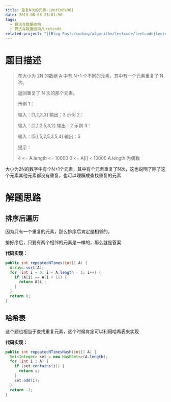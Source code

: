 ```yaml
---
title: 重复N次的元素-LeetCode961
date: 2019-08-08 21:01:56
tags:
  - 算法与数据结构
  - 算法与数据结构/Leetcode
related-project: "[[Blog Posts/coding/algorithm/leetcode/leetcode|leetcode]]"
---
```


# 题目描述

> 在大小为 2N 的数组 A 中有 N+1 个不同的元素，其中有一个元素重复了 N 次。
>
> 返回重复了 N 次的那个元素。
>
>  示例 1：
>
> 输入：\[1,2,3,3]
> 输出：3
> 示例 2：
>
> 输入：\[2,1,2,5,3,2]
> 输出：2
> 示例 3：
>
> 输入：\[5,1,5,2,5,3,5,4]
> 输出：5
>
>
> 提示：
>
> 4 <= A.length <= 10000
> 0 <= A\[i] < 10000
> A.length 为偶数

大小为2N的数字中有个N+1个元素，其中有个元素重复了N次，这也说明了除了这个元素其他元素都没有重复，也可以理解成查找重复的元素

<!--more-->

# 解题思路

## 排序后遍历

因为只有一个重复的元素，那么排序后肯定是相邻的。

排好序后，只要有两个相邻的元素是一样的，那么就是答案

**代码实现：**

```java
public int repeatedNTimes(int[] A) {
  Arrays.sort(A);
  for (int i = 0; i < A.length - 1; i++) {
    if (A[i] == A[i + 1]) {
      return A[i];
    }
  }
  return 0;
}
```

## 哈希表

这个题也相当于查找重复元素，这个时候肯定可以利用哈希表来实现

**代码实现：**

```java
public int repeatedNTimesHash(int[] A) {
  Set<Integer> set = new HashSet<>(A.length);
  for (int i : A) {
    if (set.contains(i)) {
      return i;
    }
    set.add(i);
  }
  return -1;
}
```

